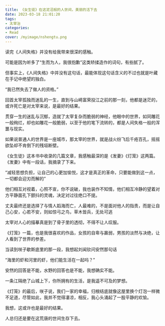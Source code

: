 ```yaml
---
title: 《女生徒》在这泥沼般的人世间，美丽的活下去
date: 2023-03-18 21:01:20
tags:
- 太宰治
categories: 
- Read
cover: /myimage/nshengtu.png
---
```


读完《人间失格》并没有给我带来很深的感触。

可能是因为听多了“生而为人，我很抱歉”这类矫揉造作的词句，有些腻了。

但事实上，《人间失格》中并没有这句话，最能体现这句话含义的不过也就是叶藏在手记中绝望的独白。

“我已然失去了做人的资格。”

回首太宰孤独而迷乱的一生，直到与山崎富荣投江之前的那一刻，他都是迷茫的，或许死亡是对太宰来说，是最好的结果。

贯穿一生的迷乱与沉郁，造就了太宰复杂而脆弱的神经，他眼中的世界，如同雕花一般绚烂，却也如雕花一般脆弱，以至于他的笔下流转的，都是人间失格一般的浑噩与现实。

如果说普通人的世界是一座城市，那太宰的世界，就是战火纷飞后千疮百孔，摇摇欲坠却不肯倒下的残垣断壁。

《女生徒》这本书中收录的几篇文章，我感触最深的是《发妻》《灯笼》这两篇。
《发妻》中有一段话，我摘录了下来。

“减轻思想负担，让自己的心更加愉悦，这才是真正的革命，只要能做到这一点，一切都会迎刃而解的”

他们相互对视着，心照不宣，你不说破，我也装作不知情，他们相互冷静的望着对方平静面孔下颤抖的灵魂，决定对过往绝口不提。

丈夫最终还是选择了与情人蹈海而亡，人最难的，不是面对他人的指责，而是让自己心安，心若不安，则如惊弓之鸟，草木皆兵，无处可逃

太宰对人心的描摹真是到了骨子里的透彻，不得不让人叹服。

《灯笼》一篇，也是我很喜欢的作品，女孩的自卑与羸弱，男孩的淡然与决绝，让人看到了世界的参差。

当读到咲子歇斯底里的那一段，我想起刘闻钦问安然那句话

“海里的虾和河里的虾，他们能生活在一起吗？”

安然的回答是不能，水野的回答也是不能，我想确实不能。

一条江隔绝了山城上下，你所拥有的生活，是我遥不可及的梦想。

《灯笼》的最后，咲子说，我们一家的幸福，归根结底就像这屋里换个灯泡一样微不足道，尽管如此，我并不觉得凄凉，相反，我心头涌起了一股平静的欢愉。

我想，这或许也是最好的结果。

人总归还是要在这荒唐的世间生存下去。



